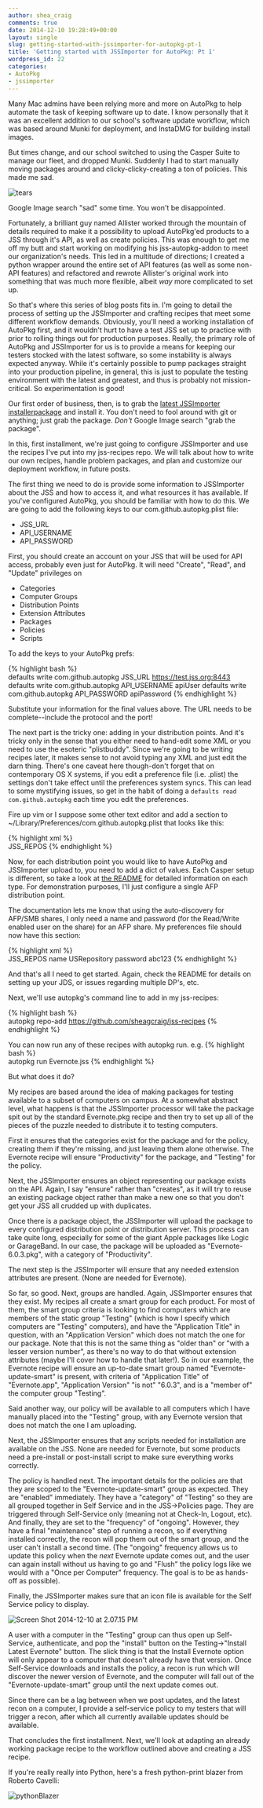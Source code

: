 ```yaml
---
author: shea_craig
comments: true
date: 2014-12-10 19:28:49+00:00
layout: single
slug: getting-started-with-jssimporter-for-autopkg-pt-1
title: 'Getting started with JSSImporter for AutoPkg: Pt 1'
wordpress_id: 22
categories:
- AutoPkg
- jssimporter
---
```


Many Mac admins have been relying more and more on AutoPkg to help automate the
task of keeping software up to date. I know personally that it was an excellent
addition to our school's software update workflow, which was based around Munki
for deployment, and InstaDMG for building install images.

But times change, and our school switched to using the Casper Suite to manage
our fleet, and dropped Munki. Suddenly I had to start manually moving packages
around and clicky-clicky-creating a ton of policies. This made me sad.

![tears]({{site.url}}/images/2014-12-10-getting-started-with-jssimporter-for-autopkg-pt-1/tears-300x220.jpg)

Google Image search "sad" some time. You won't be disappointed.

Fortunately, a brilliant guy named Allister worked through the mountain of
details required to make it a possibility to upload AutoPkg'ed products to a
JSS through it's API, as well as create policies. This was enough to get me off
my butt and start working on modifying his jss-autopkg-addon to meet our
organization's needs. This led in a multitude of directions; I created a python
wrapper around the entire set of API features (as well as some non-API
features) and refactored and rewrote Allister's original work into something
that was much more flexible, albeit _way_ more complicated to set up.

So that's where this series of blog posts fits in. I'm going to detail the
process of setting up the JSSImporter and crafting recipes that meet some
different workflow demands. Obviously, you'll need a working installation of
AutoPkg first, and it wouldn't hurt to have a test JSS set up to practice with
prior to rolling things out for production purposes. Really, the primary role
of AutoPkg and JSSImporter for us is to provide a means for keeping our testers
stocked with the latest software, so some instability is always expected
anyway. While it's certainly possible to pump packages straight into your
production pipeline, in general, this is just to populate the testing
environment with the latest and greatest, and thus is probably not
mission-critical. So experimentation is good!

Our first order of business, then, is to grab the [latest JSSImporter installerpackage](https://github.com/sheagcraig/JSSImporter/releases)
and install it.  You don't need to fool around with git or anything; just grab
the package.  _Don't_ Google Image search "grab the package".

In this, first installment, we're just going to configure JSSImporter and use
the recipes I've put into my jss-recipes repo. We will talk about how to write
our own recipes, handle problem packages, and plan and customize our deployment
workflow, in future posts.

The first thing we need to do is provide some information to JSSImporter about
the JSS and how to access it, and what resources it has available. If you've
configured AutoPkg, you should be familiar with how to do this. We are going to
add the following keys to our com.github.autopkg.plist file:
- JSS_URL
- API_USERNAME
- API_PASSWORD

First, you should create an account on your JSS that will be used for API
access, probably even just for AutoPkg. It will need "Create", "Read", and
"Update" privileges on
- Categories
- Computer Groups
- Distribution Points
- Extension Attributes
- Packages
- Policies
- Scripts

To add the keys to your AutoPkg prefs:
	
{% highlight bash %}    
defaults write com.github.autopkg JSS_URL https://test.jss.org:8443
defaults write com.github.autopkg API_USERNAME apiUser
defaults write com.github.autopkg API_PASSWORD apiPassword
{% endhighlight %}    

Substitute your information for the final values above. The URL needs to be
complete--include the protocol and the port!

The next part is the tricky one: adding in your distribution points. And it's
tricky only in the sense that you either need to hand-edit some XML or you need
to use the esoteric "plistbuddy". Since we're going to be writing recipes
later, it makes sense to not avoid typing any XML and just edit the darn thing.
There's one caveat here though-don't forget that on contemporary OS X systems,
if you edit a preference file (i.e. .plist) the settings don't take effect
until the preferences system syncs. This can lead to some mystifying issues, so
get in the habit of doing a `defaults read com.github.autopkg` each time you
edit the preferences.

Fire up vim or I suppose some other text editor and add a section to
~/Library/Preferences/com.github.autopkg.plist that looks like this:
    
{% highlight xml %}    
<key>JSS_REPOS</key>
<array>
</array>
{% endhighlight %}    
    
Now, for each distribution point you would like to have AutoPkg and JSSImporter
upload to, you need to add a dict of values. Each Casper setup is different, so
take a look at 
[the README](https://github.com/sheagcraig/JSSImporter/blob/master/README.md#adding-distribution-points)
for detailed information on each type. For demonstration purposes, I'll just
configure a single AFP distribution point.

The documentation lets me know that using the auto-discovery for AFP/SMB
shares, I only need a name and password (for the Read/Write enabled user on the
share) for an AFP share. My preferences file should now have this section:
 
{% highlight xml %}    
<key>JSS_REPOS</key>
<array>
	<dict>
		<key>name</key>
		<string>USRepository</string>
		<key>password</key>
		<string>abc123</string>
	</dict>
</array>
{% endhighlight %}    

And that's all I need to get started. Again, check the README for details on
setting up your JDS, or issues regarding multiple DP's, etc.

Next, we'll use autopkg's command line to add in my jss-recipes:
    
{% highlight bash %}    
autopkg repo-add https://github.com/sheagcraig/jss-recipes
{% endhighlight %}    

You can now run any of these recipes with autopkg run. e.g.
{% highlight bash %}    
autopkg run Evernote.jss
{% endhighlight %}    

But what does it do?

My recipes are based around the idea of making packages for testing available
to a subset of computers on campus. At a somewhat abstract level, what happens
is that the JSSImporter processor will take the package spit out by the
standard Evernote.pkg recipe and then try to set up all of the pieces of the
puzzle needed to distribute it to testing computers.

First it ensures that the categories exist for the package and for the policy,
creating them if they're missing, and just leaving them alone otherwise. The
Evernote recipe will ensure "Productivity" for the package, and "Testing" for
the policy.

Next, the JSSImporter ensures an object representing our package exists on the
API. Again, I say "ensure" rather than "creates", as it will try to reuse an
existing package object rather than make a new one so that you don't get your
JSS all crudded up with duplicates.

Once there is a package object, the JSSImporter will upload the package to
every configured distribution point or distribution server. This process can
take quite long, especially for some of the giant Apple packages like Logic or
GarageBand. In our case, the package will be uploaded as "Evernote-6.0.3.pkg",
with a category of "Productivity".

The next step is the JSSImporter will ensure that any needed extension
attributes are present. (None are needed for Evernote).

So far, so good. Next, groups are handled. Again, JSSImporter ensures that they
exist. My recipes all create a smart group for each product. For most of them,
the smart group criteria is looking to find computers which are members of the
static group "Testing" (which is how I specify which computers are "Testing"
computers), and have the "Application Title" in question, with an "Application
Version" which does not match the one for our package. Note that this is not
the same thing as "older than" or "with a lesser version number", as there's no
way to do that without extension attributes (maybe I'll cover how to handle
that later!). So in our example, the Evernote recipe will ensure an up-to-date
smart group named "Evernote-update-smart" is present, with criteria of
"Application Title" of "Evernote.app", "Application Version" "is not" "6.0.3",
and is a "member of" the computer group "Testing".

Said another way, our policy will be available to all computers which I have
manually placed into the "Testing" group, with any Evernote version that does
not match the one I am uploading.

Next, the JSSImporter ensures that any scripts needed for installation are
available on the JSS. None are needed for Evernote, but some products need a
pre-install or post-install script to make sure everything works correctly.

The policy is handled next. The important details for the policies are that
they are scoped to the "Evernote-update-smart" group as expected. They are
"enabled" immediately. They have a "category" of "Testing" so they are all
grouped together in Self Service and in the JSS->Policies page. They are
triggered through Self-Service only (meaning not at Check-In, Logout, etc). And
finally, they are set to the "frequency" of "ongoing". However, they have a
final "maintenance" step of running a recon, so if everything installed
correctly, the recon will pop them out of the smart group, and the user can't
install a second time. (The "ongoing" frequency allows us to update this policy
when the _next_ Evernote update comes out, and the user can again install
without us having to go and "Flush" the policy logs like we would with a "Once
per Computer" frequency. The goal is to be as hands-off as possible).

Finally, the JSSImporter makes sure that an icon file is available for the Self
Service policy to display.

![Screen Shot 2014-12-10 at 2.07.15 PM]({{site.url}}/images/2014-12-10-getting-started-with-jssimporter-for-autopkg-pt-1/Screen-Shot-2014-12-10-at-2.07.15-PM.png)

A user with a computer in the "Testing" group can thus open up Self-Service,
authenticate, and pop the "install" button on the Testing->"Install Latest
Evernote" button. The slick thing is that the Install Evernote option will only
appear to a computer that doesn't already have that version. Once Self-Service
downloads and installs the policy, a recon is run which will discover the newer
version of Evernote, and the computer will fall out of the
"Evernote-update-smart" group until the next update comes out.

Since there can be a lag between when we post updates, and the latest recon on
a computer, I provide a self-service policy to my testers that will trigger a
recon, after which all currently available updates should be available.

That concludes the first installment. Next, we'll look at adapting an already
working package recipe to the workflow outlined above and creating a JSS
recipe.

If you're really really into Python, here's a fresh python-print blazer from
Roberto Cavelli:

![pythonBlazer]({{site.url}}//images/2014-12-10-getting-started-with-jssimporter-for-autopkg-pt-1/pythonBlazer.jpg)
